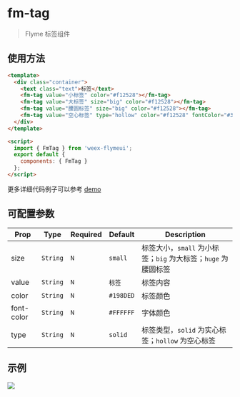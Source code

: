 # fm-tag

> Flyme 标签组件

## 使用方法
```html
<template>
  <div class="container">
    <text class="text">标签</text>
    <fm-tag value="小标签" color="#f12528"></fm-tag>
    <fm-tag value="大标签" size="big" color="#f12528"></fm-tag>
    <fm-tag value="腰圆标签" size="big" color="#f12528"></fm-tag>
    <fm-tag value="空心标签" type="hollow" color="#f12528" fontColor="#3bc06b"></fm-tag>
  </div>
</template>

<script>
  import { FmTag } from 'weex-flymeui';
  export default {
    components: { FmTag }
  };
</script>
```

更多详细代码例子可以参考 [demo](https://github.com/Yanjiie/weex-flymeui/blob/master/example/component/tag/index.vue)

## 可配置参数
| Prop | Type | Required | Default | Description |
|-------------|------------|--------|-----|-----|
| size | `String` |`N`| `small` | 标签大小，`small` 为小标签；`big` 为大标签；`huge` 为腰圆标签 |
| value | `String` |`N`| `标签` | 标签内容 |
| color | `String` |`N`| `#198DED` | 标签颜色 |
| font-color | `String` |`N`| `#FFFFFF` | 字体颜色 |
| type | `String` |`N`| `solid` | 标签类型，`solid` 为实心标签；`hollow` 为空心标签 |

## 示例
![](http://image.res.meizu.com/image/flyme-icon/fc51d6d66a38485ea33a6504e5858d48z)
